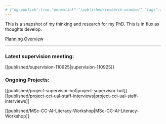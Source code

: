 ```yaml
---
# {"dg-publish":true,"permalink":"/published/research-window/","tags":["gardenEntry"],"noteIcon":""}
---
```


This is a snapshot of my thinking and research for my PhD. 
This is in flux as thoughts develop.

[Planning Overview](https://www.notion.so/PhD-Planning-Overview-1d8d4b0df71d80799030cbb90f2fa664 )

---
### Latest supervision meeting:
[[published/supervision-110925\|supervision-110925]]

### Ongoing Projects:
[[published/project-supervisor-bot\|project-supervisor-bot]]
[[published/project-cci-ual-staff-interviews\|project-cci-ual-staff-interviews]]

[[published/MSc-CC-AI-Literacy-Workshop\|MSc-CC-AI-Literacy-Workshop]]

